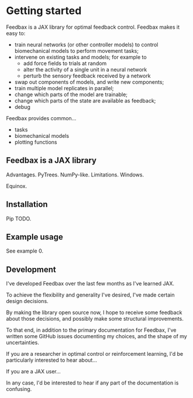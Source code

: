# Getting started

Feedbax is a JAX library for optimal feedback control. Feedbax makes it easy to:

- train neural networks (or other controller models) to control biomechanical models to perform movement tasks;
- intervene on existing tasks and models; for example to
  - add force fields to trials at random
  - alter the activity of a single unit in a neural network
  - perturb the sensory feedback received by a network
- swap out components of models, and write new components; 
- train multiple model replicates in parallel;
- change which parts of the model are trainable;
- change which parts of the state are available as feedback;
- debug

Feedbax provides common...

- tasks 
- biomechanical models
- plotting functions

## Feedbax is a JAX library

Advantages. PyTrees. NumPy-like. 
Limitations. Windows.

Equinox.

## Installation

Pip TODO.

## Example usage

See example 0.

## Development

I've developed Feedbax over the last few months as I've learned JAX.

To achieve the flexibility and generality I've desired, I've made certain design decisions. 

By making the library open source now, I hope to receive some feedback about those decisions, and possibly make some structural improvements.

To that end, in addition to the primary documentation for Feedbax, I've written some GitHub issues documenting my choices, and the shape of my uncertainties. 


If you are a researcher in optimal control or reinforcement learning, I'd be particularly interested to hear about...

If you are a JAX user...

In any case, I'd be interested to hear if any part of the documentation is confusing.

